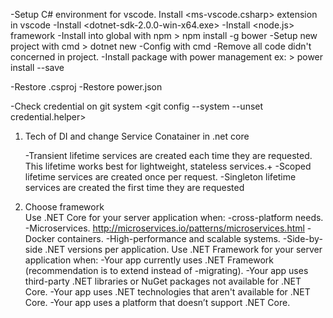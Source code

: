 -Setup C# environment for vscode. Install <ms-vscode.csharp> extension in vscode
-Install <dotnet-sdk-2.0.0-win-x64.exe>
-Install <node.js> framework
-Install <power> into global with npm > npm install -g bower
-Setup new project with cmd > dotnet new <projectname>
-Config with <bower init> cmd
-Remove all code didn't concerned in project.
-Install package with power management ex: > power install <packagename> --save

-Restore .csproj <dotnet restore>
-Restore power.json <power restore>

-Check credential on git system <git config --system --unset credential.helper>


1. Tech of DI and change Service Conatainer in .net core

    -Transient lifetime services are created each time they are requested. This lifetime works best for lightweight, stateless services.+
    -Scoped lifetime services are created once per request.
    -Singleton lifetime services are created the first time they are requested 

2. Choose framework  
    Use .NET Core for your server application when:
        -cross-platform needs.
        -Microservices. <http://microservices.io/patterns/microservices.html>
        -Docker containers.
        -High-performance and scalable systems.
        -Side-by-side .NET versions per application.
    Use .NET Framework for your server application when:
        -Your app currently uses .NET Framework (recommendation is to extend instead of -migrating).
        -Your app uses third-party .NET libraries or NuGet packages not available for .NET Core.
        -Your app uses .NET technologies that aren't available for .NET Core.
        -Your app uses a platform that doesn’t support .NET Core.